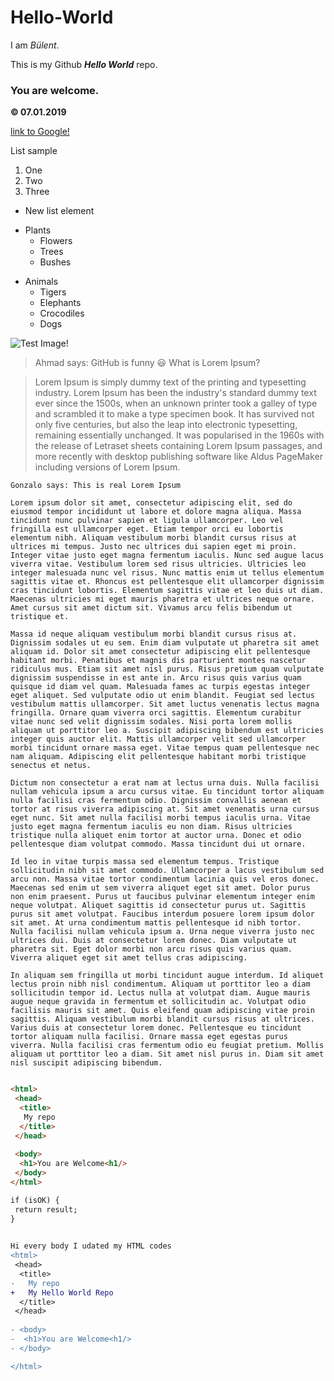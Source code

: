 # Hello-World

I am *Bülent*.

This is my Github ***Hello World*** repo.

### You are welcome.

**© 07.01.2019**

[link to Google!](http://google.com)

List sample
1. One
2. Two
3. Three

* New list element

- Plants
  * Flowers
  * Trees
  - Bushes
* Animals
  * Tigers
  * Elephants
  - Crocodiles
  * Dogs

![Test Image!](https://octodex.github.com/images/yaktocat.png)


> Ahmad says: GitHub is funny :smiley:
> What is Lorem Ipsum?


>Lorem Ipsum is simply dummy text of the printing and typesetting industry. Lorem Ipsum has been the industry's standard dummy text ever since the 1500s, when an unknown printer took a galley of type and scrambled it to make a type specimen book. It has survived not only five centuries, but also the leap into electronic typesetting, remaining essentially unchanged. It was popularised in the 1960s with the release of Letraset sheets containing Lorem Ipsum passages, and more recently with desktop publishing software like Aldus PageMaker including versions of Lorem Ipsum.

```
Gonzalo says: This is real Lorem Ipsum

Lorem ipsum dolor sit amet, consectetur adipiscing elit, sed do eiusmod tempor incididunt ut labore et dolore magna aliqua. Massa tincidunt nunc pulvinar sapien et ligula ullamcorper. Leo vel fringilla est ullamcorper eget. Etiam tempor orci eu lobortis elementum nibh. Aliquam vestibulum morbi blandit cursus risus at ultrices mi tempus. Justo nec ultrices dui sapien eget mi proin. Integer vitae justo eget magna fermentum iaculis. Nunc sed augue lacus viverra vitae. Vestibulum lorem sed risus ultricies. Ultricies leo integer malesuada nunc vel risus. Nunc mattis enim ut tellus elementum sagittis vitae et. Rhoncus est pellentesque elit ullamcorper dignissim cras tincidunt lobortis. Elementum sagittis vitae et leo duis ut diam. Maecenas ultricies mi eget mauris pharetra et ultrices neque ornare. Amet cursus sit amet dictum sit. Vivamus arcu felis bibendum ut tristique et.

Massa id neque aliquam vestibulum morbi blandit cursus risus at. Dignissim sodales ut eu sem. Enim diam vulputate ut pharetra sit amet aliquam id. Dolor sit amet consectetur adipiscing elit pellentesque habitant morbi. Penatibus et magnis dis parturient montes nascetur ridiculus mus. Etiam sit amet nisl purus. Risus pretium quam vulputate dignissim suspendisse in est ante in. Arcu risus quis varius quam quisque id diam vel quam. Malesuada fames ac turpis egestas integer eget aliquet. Sed vulputate odio ut enim blandit. Feugiat sed lectus vestibulum mattis ullamcorper. Sit amet luctus venenatis lectus magna fringilla. Ornare quam viverra orci sagittis. Elementum curabitur vitae nunc sed velit dignissim sodales. Nisi porta lorem mollis aliquam ut porttitor leo a. Suscipit adipiscing bibendum est ultricies integer quis auctor elit. Mattis ullamcorper velit sed ullamcorper morbi tincidunt ornare massa eget. Vitae tempus quam pellentesque nec nam aliquam. Adipiscing elit pellentesque habitant morbi tristique senectus et netus.

Dictum non consectetur a erat nam at lectus urna duis. Nulla facilisi nullam vehicula ipsum a arcu cursus vitae. Eu tincidunt tortor aliquam nulla facilisi cras fermentum odio. Dignissim convallis aenean et tortor at risus viverra adipiscing at. Sit amet venenatis urna cursus eget nunc. Sit amet nulla facilisi morbi tempus iaculis urna. Vitae justo eget magna fermentum iaculis eu non diam. Risus ultricies tristique nulla aliquet enim tortor at auctor urna. Donec et odio pellentesque diam volutpat commodo. Massa tincidunt dui ut ornare.

Id leo in vitae turpis massa sed elementum tempus. Tristique sollicitudin nibh sit amet commodo. Ullamcorper a lacus vestibulum sed arcu non. Massa vitae tortor condimentum lacinia quis vel eros donec. Maecenas sed enim ut sem viverra aliquet eget sit amet. Dolor purus non enim praesent. Purus ut faucibus pulvinar elementum integer enim neque volutpat. Aliquet sagittis id consectetur purus ut. Sagittis purus sit amet volutpat. Faucibus interdum posuere lorem ipsum dolor sit amet. At urna condimentum mattis pellentesque id nibh tortor. Nulla facilisi nullam vehicula ipsum a. Urna neque viverra justo nec ultrices dui. Duis at consectetur lorem donec. Diam vulputate ut pharetra sit. Eget dolor morbi non arcu risus quis varius quam. Viverra aliquet eget sit amet tellus cras adipiscing.

In aliquam sem fringilla ut morbi tincidunt augue interdum. Id aliquet lectus proin nibh nisl condimentum. Aliquam ut porttitor leo a diam sollicitudin tempor id. Lectus nulla at volutpat diam. Augue mauris augue neque gravida in fermentum et sollicitudin ac. Volutpat odio facilisis mauris sit amet. Quis eleifend quam adipiscing vitae proin sagittis. Aliquam vestibulum morbi blandit cursus risus at ultrices. Varius duis at consectetur lorem donec. Pellentesque eu tincidunt tortor aliquam nulla facilisi. Ornare massa eget egestas purus viverra. Nulla facilisi cras fermentum odio eu feugiat pretium. Mollis aliquam ut porttitor leo a diam. Sit amet nisl purus in. Diam sit amet nisl suscipit adipiscing bibendum.
```

```html

<html>
 <head>
  <title>
   My repo
  </title>
 </head>
 
 <body>
  <h1>You are Welcome<h1/>
 </body>
</html>

if (isOK) {
 return result;
}
 
 ```
```diff
Hi every body I udated my HTML codes
<html>
 <head>
  <title>
-   My repo
+   My Hello World Repo
  </title>
 </head>
 
- <body>
-  <h1>You are Welcome<h1/>
- </body>

</html>
```

